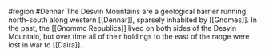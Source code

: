 #region #Dennar 
The Desvin Mountains are a geological barrier running north-south along western [[Dennar]], sparsely inhabited by [[Gnomes]]. In the past, the [[Gnommo Republics]] lived on both sides of the Desvin Mountain, but over time all of their holdings to the east of the range were lost in war to [[Daira]].